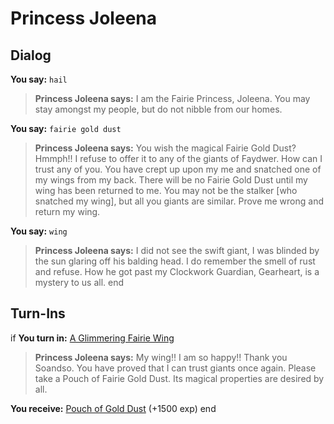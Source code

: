 # Princess Joleena
## Dialog

**You say:** `hail`



>**Princess Joleena says:** I am the Fairie Princess, Joleena. You may stay amongst my people, but do not nibble from our homes.

**You say:** `fairie gold dust`



>**Princess Joleena says:** You wish the magical Fairie Gold Dust? Hmmph!! I refuse to offer it to any of the giants of Faydwer. How can I trust any of you. You have crept up upon my me and snatched one of my wings from my back. There will be no Fairie Gold Dust until my wing has been returned to me. You may not be the stalker [who snatched my wing], but all you giants are similar. Prove me wrong and return my wing.

**You say:** `wing`



>**Princess Joleena says:** I did not see the swift giant, I was blinded by the sun glaring off his balding head. I do remember the smell of rust and refuse. How he got past my Clockwork Guardian, Gearheart, is a mystery to us all.
end

## Turn-Ins



if **You turn in:** [A Glimmering Fairie Wing](/item/12339)


>**Princess Joleena says:** My wing!! I am so happy!! Thank you Soandso. You have proved that I can trust giants once again. Please take a Pouch of Fairie Gold Dust. Its magical properties are desired by all.


 **You receive:**  [Pouch of Gold Dust](/item/12333) (+1500 exp)
end




